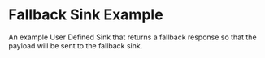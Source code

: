 # Fallback Sink Example

An example User Defined Sink that returns a fallback response so that the payload will be sent to the fallback sink.

